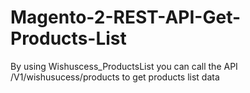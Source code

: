 # Magento-2-REST-API-Get-Products-List
By using Wishuscess_ProductsList you can call the API /V1/wishusucess/products to get products list data
